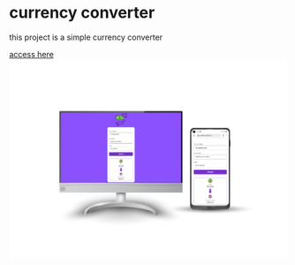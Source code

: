 <h1>currency converter</h1>

<p>this project is a simple currency converter </p>
<a href='https://pyetralara.github.io/currency-converter/'>access here<a>
<img src='./assets/Untitled Project (1).jpg'>
